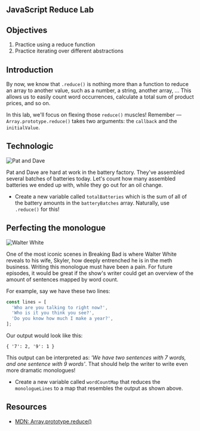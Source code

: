 JavaScript Reduce Lab
---

## Objectives

1. Practice using a reduce function
2. Practice iterating over different abstractions

## Introduction
By now, we know that `.reduce()` is nothing more than a function to reduce an array to another value, such as a number,
a string, another array, ... This allows us to easily count word occurrences, calculate a total sum of product prices,
and so on.

In this lab, we'll focus on flexing those `reduce()` muscles! Remember — `Array.prototype.reduce()` takes two
arguments: the `callback` and the `initialValue`.

## Technologic
![Pat and Dave](http://i.imgur.com/UG8wcJo.gifv)

Pat and Dave are hard at work in the battery factory. They've assembled several batches of batteries today. Let's count
how many assembled batteries we ended up with, while they go out for an oil change.

* Create a new variable called `totalBatteries` which is the sum of all of the battery amounts in the `batteryBatches`
array. Naturally, use `.reduce()` for this!


## Perfecting the monologue
![Walter White](https://media.giphy.com/media/YyOQPNOesPtWo/giphy.gif)

One of the most iconic scenes in Breaking Bad is where Walter White reveals to his wife, Skyler, how deeply entrenched
he is in the meth business. Writing this monologue must have been a pain. For future episodes, it would be great if the
show's writer could get an overview of the amount of sentences mapped by word count.

For example, say we have these two lines:

```js
const lines = [
  'Who are you talking to right now?',
  'Who is it you think you see?',
  'Do you know how much I make a year?',
];
```

Our output would look like this:

```
{ '7': 2, '9': 1 }
```

This output can be interpreted as: _'We have two sentences with 7 words, and one sentence with 9 words'_. That should
help the writer to write even more dramatic monologues!

* Create a new variable called `wordCountMap` that reduces the `monologueLines` to a map that resembles the output as
shown above.

## Resources

- [MDN: Array.prototype.reduce()](https://developer.mozilla.org/en-US/docs/Web/JavaScript/Reference/Global_Objects/Array/Reduce)
